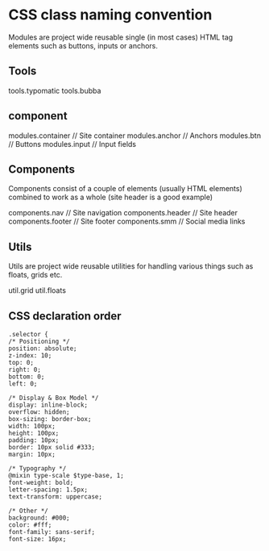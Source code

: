 # CSS class naming convention

Modules are project wide reusable single (in most cases) HTML tag elements such as 
buttons, inputs or anchors.

## Tools
tools.typomatic
tools.bubba

## component
modules.container // Site container
modules.anchor // Anchors
modules.btn // Buttons
modules.input // Input fields

## Components

Components consist of a couple of elements (usually HTML elements)
combined to work as a whole (site header is a good example)

components.nav // Site navigation
components.header // Site header
components.footer // Site footer
components.smm // Social media links

## Utils

Utils are project wide reusable utilities for handling various things such as floats, grids etc.

util.grid
util.floats

## CSS declaration order

	.selector {
    /* Positioning */
    position: absolute;
    z-index: 10;
    top: 0;
    right: 0;
    bottom: 0;
    left: 0;

    /* Display & Box Model */
    display: inline-block;
    overflow: hidden;
    box-sizing: border-box;
    width: 100px;
    height: 100px;
    padding: 10px;
    border: 10px solid #333;
    margin: 10px;
	
    /* Typography */
	@mixin type-scale $type-base, 1;
	font-weight: bold;
	letter-spacing: 1.5px;
	text-transform: uppercase;
    
    /* Other */
    background: #000;
    color: #fff;
    font-family: sans-serif;
    font-size: 16px;
   
